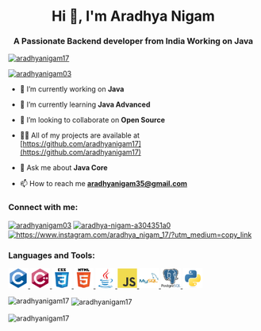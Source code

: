 <h1 align="center">Hi 👋, I'm Aradhya Nigam</h1>
<h3 align="center">A Passionate Backend developer from India Working on Java</h3>


<p align="left"> <a href="https://github.com/ryo-ma/github-profile-trophy"><img src="https://github-profile-trophy.vercel.app/?username=aradhyanigam17" alt="aradhyanigam17" /></a> </p>

<p align="left"> <a href="https://twitter.com/aradhyanigam03" target="blank"><img src="https://img.shields.io/twitter/follow/aradhyanigam03?logo=twitter&style=for-the-badge" alt="aradhyanigam03" /></a> </p>

- 🔭 I’m currently working on **Java**

- 🌱 I’m currently learning **Java Advanced**

- 👯 I’m looking to collaborate on **Open Source**

- 👨‍💻 All of my projects are available at [https://github.com/aradhyanigam17](https://github.com/aradhyanigam17)

- 💬 Ask me about **Java Core**

- 📫 How to reach me **aradhyanigam35@gmail.com**

<h3 align="left">Connect with me:</h3>
<p align="left">
<a href="https://twitter.com/aradhyanigam03" target="blank"><img align="center" src="https://raw.githubusercontent.com/rahuldkjain/github-profile-readme-generator/master/src/images/icons/Social/twitter.svg" alt="aradhyanigam03" height="30" width="40" /></a>
<a href="https://linkedin.com/in/aradhya-nigam-a304351a0" target="blank"><img align="center" src="https://raw.githubusercontent.com/rahuldkjain/github-profile-readme-generator/master/src/images/icons/Social/linked-in-alt.svg" alt="aradhya-nigam-a304351a0" height="30" width="40" /></a>
<a href="https://instagram.com/https://www.instagram.com/aradhya_nigam_17/?utm_medium=copy_link" target="blank"><img align="center" src="https://raw.githubusercontent.com/rahuldkjain/github-profile-readme-generator/master/src/images/icons/Social/instagram.svg" alt="https://www.instagram.com/aradhya_nigam_17/?utm_medium=copy_link" height="30" width="40" /></a>
</p>

<h3 align="left">Languages and Tools:</h3>
<p align="left"> <a href="https://www.cprogramming.com/" target="_blank" rel="noreferrer"> <img src="https://raw.githubusercontent.com/devicons/devicon/master/icons/c/c-original.svg" alt="c" width="40" height="40"/> </a> <a href="https://www.w3schools.com/cpp/" target="_blank" rel="noreferrer"> <img src="https://raw.githubusercontent.com/devicons/devicon/master/icons/cplusplus/cplusplus-original.svg" alt="cplusplus" width="40" height="40"/> </a> <a href="https://www.w3schools.com/css/" target="_blank" rel="noreferrer"> <img src="https://raw.githubusercontent.com/devicons/devicon/master/icons/css3/css3-original-wordmark.svg" alt="css3" width="40" height="40"/> </a> <a href="https://www.w3.org/html/" target="_blank" rel="noreferrer"> <img src="https://raw.githubusercontent.com/devicons/devicon/master/icons/html5/html5-original-wordmark.svg" alt="html5" width="40" height="40"/> </a> <a href="https://www.java.com" target="_blank" rel="noreferrer"> <img src="https://raw.githubusercontent.com/devicons/devicon/master/icons/java/java-original.svg" alt="java" width="40" height="40"/> </a> <a href="https://developer.mozilla.org/en-US/docs/Web/JavaScript" target="_blank" rel="noreferrer"> <img src="https://raw.githubusercontent.com/devicons/devicon/master/icons/javascript/javascript-original.svg" alt="javascript" width="40" height="40"/> </a> <a href="https://www.mysql.com/" target="_blank" rel="noreferrer"> <img src="https://raw.githubusercontent.com/devicons/devicon/master/icons/mysql/mysql-original-wordmark.svg" alt="mysql" width="40" height="40"/> </a> <a href="https://www.postgresql.org" target="_blank" rel="noreferrer"> <img src="https://raw.githubusercontent.com/devicons/devicon/master/icons/postgresql/postgresql-original-wordmark.svg" alt="postgresql" width="40" height="40"/> </a> <a href="https://www.python.org" target="_blank" rel="noreferrer"> <img src="https://raw.githubusercontent.com/devicons/devicon/master/icons/python/python-original.svg" alt="python" width="40" height="40"/> </a> </p>

<p><img align="left" src="https://github-readme-stats.vercel.app/api/top-langs?username=aradhyanigam17&show_icons=true&locale=en&layout=compact" alt="aradhyanigam17" /></p>

<p>&nbsp;<img align="center" src="https://github-readme-stats.vercel.app/api?username=aradhyanigam17&show_icons=true&locale=en" alt="aradhyanigam17" /></p>

<p><img align="center" src="https://github-readme-streak-stats.herokuapp.com/?user=aradhyanigam17&" alt="aradhyanigam17" /></p>
